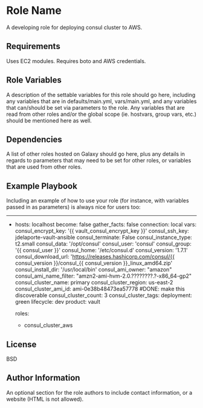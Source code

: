 Role Name
=========

A developing role for deploying consul cluster to AWS.

Requirements
------------

Uses EC2 modules. Requires boto and AWS credentials.

Role Variables
--------------

A description of the settable variables for this role should go here, including any variables that are in defaults/main.yml, vars/main.yml, and any variables that can/should be set via parameters to the role. Any variables that are read from other roles and/or the global scope (ie. hostvars, group vars, etc.) should be mentioned here as well.

Dependencies
------------

A list of other roles hosted on Galaxy should go here, plus any details in regards to parameters that may need to be set for other roles, or variables that are used from other roles.

Example Playbook
----------------

Including an example of how to use your role (for instance, with variables passed in as parameters) is always nice for users too:


---
- hosts: localhost
  become: false
  gather_facts: false
  connection: local
  vars:
    consul_encrypt_key: '{{ vault_consul_encrypt_key }}'
    consul_ssh_key: jdelaporte-vault-ansible
    consul_terminate: False
    consul_instance_type: t2.small
    consul_data: '/opt/consul'
    consul_user: 'consul'
    consul_group: '{{ consul_user }}'
    consul_home: '/etc/consul.d'
    consul_version: '1.7.1'
    consul_download_url: 'https://releases.hashicorp.com/consul/{{ consul_version }}/consul_{{ consul_version }}_linux_amd64.zip'
    consul_install_dir: '/usr/local/bin'
    consul_ami_owner: "amazon"
    consul_ami_name_filter: "amzn2-ami-hvm-2.0.????????.?-x86_64-gp2"
    consul_cluster_name: primary
    consul_cluster_region: us-east-2
    consul_cluster_ami_id: ami-0e38b48473ea57778 #DONE: make this discoverable
    consul_cluster_count: 3
    consul_cluster_tags:
      deployment: green
      lifecycle: dev
      product: vault

  roles:
  - consul_cluster_aws

License
-------

BSD

Author Information
------------------

An optional section for the role authors to include contact information, or a website (HTML is not allowed).

